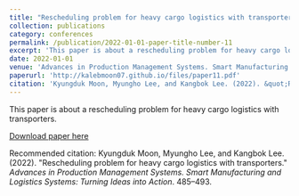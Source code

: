 ```yaml
---
title: "Rescheduling problem for heavy cargo logistics with transporters"
collection: publications
category: conferences
permalink: /publication/2022-01-01-paper-title-number-11
excerpt: 'This paper is about a rescheduling problem for heavy cargo logistics with transporters.'
date: 2022-01-01
venue: 'Advances in Production Management Systems. Smart Manufacturing and Logistics Systems: Turning Ideas into Action'
paperurl: 'http://kalebmoon07.github.io/files/paper11.pdf'
citation: 'Kyungduk Moon, Myungho Lee, and Kangbok Lee. (2022). &quot;Rescheduling problem for heavy cargo logistics with transporters.&quot; <i>Advances in Production Management Systems. Smart Manufacturing and Logistics Systems: Turning Ideas into Action</i>. 485–493.'
---
```

This paper is about a rescheduling problem for heavy cargo logistics with transporters.

[Download paper here](http://kalebmoon07.github.io/files/paper11.pdf)

Recommended citation: Kyungduk Moon, Myungho Lee, and Kangbok Lee. (2022). "Rescheduling problem for heavy cargo logistics with transporters." <i>Advances in Production Management Systems. Smart Manufacturing and Logistics Systems: Turning Ideas into Action</i>. 485–493.
